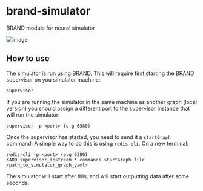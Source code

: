 # brand-simulator
BRAND module for neural simulator

![image](https://user-images.githubusercontent.com/11467761/184686652-5224d80c-2a1d-45ed-bfe8-79aec0d3c339.png)

## How to use

The simulator is run using [BRAND](https://github.com/snel-repo/realtime_rig_dev/tree/dev). This will require first starting the BRAND supervisor on you simulator machine:
```
supervisor
```
If you are running the simulator in the same machine as another graph (local version) you should assign a different port to the supervisor instance that will run the simulator:
```
supervisor -p <port> (e.g 6380)
```

Once the supervisor has started, you need to send it a `startGraph` command. A simple way to do this is using `redis-cli`. On a new terminal:
```
redis-cli -p <port> (e.g 6380)
XADD supervisor_ipstream * commands startGraph file <path_to_simulator_graph_yaml>
```

The simulator will start after this, and will start outputting data after some seconds.
